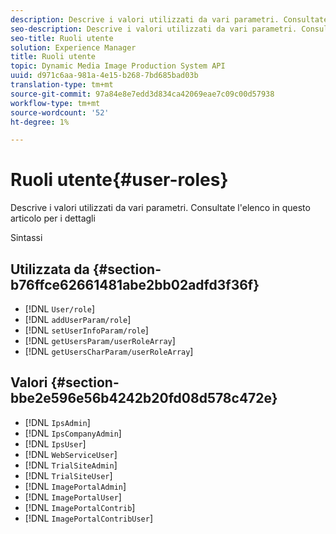 ```yaml
---
description: Descrive i valori utilizzati da vari parametri. Consultate l'elenco in questo articolo per i dettagli
seo-description: Descrive i valori utilizzati da vari parametri. Consultate l'elenco in questo articolo per i dettagli
seo-title: Ruoli utente
solution: Experience Manager
title: Ruoli utente
topic: Dynamic Media Image Production System API
uuid: d971c6aa-981a-4e15-b268-7bd685bad03b
translation-type: tm+mt
source-git-commit: 97a84e8e7edd3d834ca42069eae7c09c00d57938
workflow-type: tm+mt
source-wordcount: '52'
ht-degree: 1%

---
```



# Ruoli utente{#user-roles}

Descrive i valori utilizzati da vari parametri. Consultate l&#39;elenco in questo articolo per i dettagli

Sintassi

## Utilizzata da {#section-b76ffce62661481abe2bb02adfd3f36f}

* [!DNL `User/role`]
* [!DNL `addUserParam/role`]
* [!DNL `setUserInfoParam/role`]
* [!DNL `getUsersParam/userRoleArray`]
* [!DNL `getUsersCharParam/userRoleArray`]

## Valori {#section-bbe2e596e56b4242b20fd08d578c472e}

* [!DNL `IpsAdmin`]
* [!DNL `IpsCompanyAdmin`]
* [!DNL `IpsUser`]
* [!DNL `WebServiceUser`]
* [!DNL `TrialSiteAdmin`]
* [!DNL `TrialSiteUser`]
* [!DNL `ImagePortalAdmin`]
* [!DNL `ImagePortalUser`]
* [!DNL `ImagePortalContrib`]
* [!DNL `ImagePortalContribUser`]

